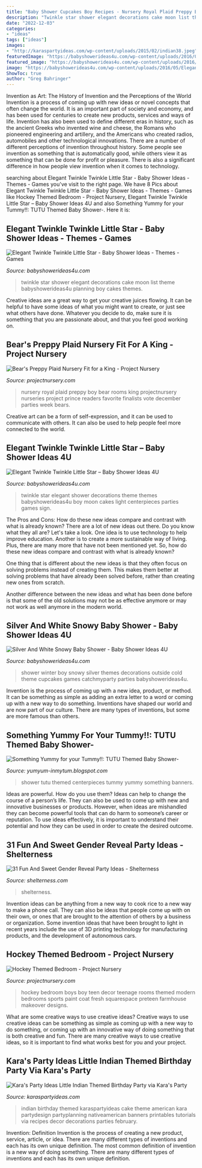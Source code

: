```yaml
---
title: "Baby Shower Cupcakes Boy Recipes - Nursery Royal Plaid Preppy Boy Bear Rooms King Projectnursery Nurseries Project Prince Readers Favorite Finalists Vote December Parties Week Bears"
description: "Twinkle star shower elegant decorations cake moon list theme babyshowerideas4u planning boy cakes themes"
date: "2022-12-03"
categories:
- "ideas"
tags: ["ideas"]
images:
- "http://karaspartyideas.com/wp-content/uploads/2015/02/indian38.jpeg"
featuredImage: "https://babyshowerideas4u.com/wp-content/uploads/2016/05/Elegant-Twinkle-Twinkle-Little-Star-Light-Up-Sign.jpg"
featured_image: "https://babyshowerideas4u.com/wp-content/uploads/2016/11/Silver-And-White-Snowy-Baby-Shower-Decor-600x604.jpg"
image: "https://babyshowerideas4u.com/wp-content/uploads/2016/05/Elegant-Twinkle-Twinkle-Little-Star-Light-Up-Sign.jpg"
ShowToc: true
author: "Greg Bahringer"
---
```



Invention as Art: The History of Invention and the Perceptions of the World
Invention is a process of coming up with new ideas or novel concepts that often change the world. It is an important part of society and economy, and has been used for centuries to create new products, services and ways of life. Invention has also been used to define different eras in history, such as the ancient Greeks who invented wine and cheese, the Romans who pioneered engineering and artillery, and the Americans who created radios, automobiles and other technological innovations.
There are a number of different perceptions of invention throughout history. Some people see invention as something that is automatically good, while others view it as something that can be done for profit or pleasure. There is also a significant difference in how people view invention when it comes to technology.

	

		
searching about Elegant Twinkle Twinkle Little Star - Baby Shower Ideas - Themes - Games you've visit to the right page. We have 8 Pics about Elegant Twinkle Twinkle Little Star - Baby Shower Ideas - Themes - Games like Hockey Themed Bedroom - Project Nursery, Elegant Twinkle Twinkle Little Star – Baby Shower Ideas 4U and also Something Yummy for your Tummy!!: TUTU Themed Baby Shower-. Here it is:
		
    
## Elegant Twinkle Twinkle Little Star - Baby Shower Ideas - Themes - Games

<img loading=lazy src="http://www.babyshowerideas4u.com/wp-content/uploads/2016/05/Elegant-Twinkle-Twinkle-Little-Star-Moon-Cake.jpg" onerror="this.onerror=null;this.src='https://tse1.mm.bing.net/th?id=OIP.FU_vH9f4WGbR6XRxj5Q1cwHaJ4&amp;pid=15.1';" alt="Elegant Twinkle Twinkle Little Star - Baby Shower Ideas - Themes - Games">

_Source: babyshowerideas4u.com_

>twinkle star shower elegant decorations cake moon list theme babyshowerideas4u planning boy cakes themes. 

	

Creative ideas are a great way to get your creative juices flowing. It can be helpful to have some ideas of what you might want to create, or just see what others have done. Whatever you decide to do, make sure it is something that you are passionate about, and that you feel good working on.

    
## Bear&#039;s Preppy Plaid Nursery Fit For A King - Project Nursery

<img loading=lazy src="https://projectnursery.com/wp-content/uploads/2014/12/TheDaniels-37.jpg" onerror="this.onerror=null;this.src='https://tse1.mm.bing.net/th?id=OIP.9P1aWyxBXskIzs48JTftiQHaE7&amp;pid=15.1';" alt="Bear&#039;s Preppy Plaid Nursery Fit for a King - Project Nursery">

_Source: projectnursery.com_

>nursery royal plaid preppy boy bear rooms king projectnursery nurseries project prince readers favorite finalists vote december parties week bears. 

	

Creative art can be a form of self-expression, and it can be used to communicate with others. It can also be used to help people feel more connected to the world.

    
## Elegant Twinkle Twinkle Little Star – Baby Shower Ideas 4U

<img loading=lazy src="https://babyshowerideas4u.com/wp-content/uploads/2016/05/Elegant-Twinkle-Twinkle-Little-Star-Light-Up-Sign.jpg" onerror="this.onerror=null;this.src='https://tse2.mm.bing.net/th?id=OIP.RD6ckJ-7T8Q_a1AO15a2QgHaHL&amp;pid=15.1';" alt="Elegant Twinkle Twinkle Little Star – Baby Shower Ideas 4U">

_Source: babyshowerideas4u.com_

>twinkle star elegant shower decorations theme themes babyshowerideas4u boy moon cakes light centerpieces parties games sign. 

	

The Pros and Cons: How do these new ideas compare and contrast with what is already known?
There are a lot of new ideas out there. Do you know what they all are? Let's take a look. 
One idea is to use technology to help improve education. Another is to create a more sustainable way of living. Plus, there are many more that have not been mentioned yet. So, how do these new ideas compare and contrast with what is already known?

One thing that is different about the new ideas is that they often focus on solving problems instead of creating them. This makes them better at solving problems that have already been solved before, rather than creating new ones from scratch. 

Another difference between the new ideas and what has been done before is that some of the old solutions may not be as effective anymore or may not work as well anymore in the modern world.

    
## Silver And White Snowy Baby Shower - Baby Shower Ideas 4U

<img loading=lazy src="https://babyshowerideas4u.com/wp-content/uploads/2016/11/Silver-And-White-Snowy-Baby-Shower-Decor-600x604.jpg" onerror="this.onerror=null;this.src='https://tse4.mm.bing.net/th?id=OIP.DzSrPESYl9D2_lGJ1rDrUQHaHd&amp;pid=15.1';" alt="Silver And White Snowy Baby Shower - Baby Shower Ideas 4U">

_Source: babyshowerideas4u.com_

>shower winter boy snowy silver themes decorations outside cold theme cupcakes games catchmyparty parties babyshowerideas4u. 

	

Invention is the process of coming up with a new idea, product, or method. It can be something as simple as adding an extra letter to a word or coming up with a new way to do something. Inventions have shaped our world and are now part of our culture. There are many types of inventions, but some are more famous than others.

    
## Something Yummy For Your Tummy!!: TUTU Themed Baby Shower-

<img loading=lazy src="https://4.bp.blogspot.com/-xV6EEAmy3Bk/U5TLhOGHo_I/AAAAAAAAV2w/0egkwhKA8Vs/s1600/DSC07894.JPG" onerror="this.onerror=null;this.src='https://tse1.mm.bing.net/th?id=OIP.6rIhKRiZJwWhLjeZjzgbLAHaLJ&amp;pid=15.1';" alt="Something Yummy for your Tummy!!: TUTU Themed Baby Shower-">

_Source: yumyum-inmytum.blogspot.com_

>shower tutu themed centerpieces tummy yummy something banners. 

	

Ideas are powerful. How do you use them?
Ideas can help to change the course of a person’s life. They can also be used to come up with new and innovative businesses or products. However, when ideas are mishandled they can become powerful tools that can do harm to someone’s career or reputation. To use ideas effectively, it is important to understand their potential and how they can be used in order to create the desired outcome.

    
## 31 Fun And Sweet Gender Reveal Party Ideas - Shelterness

<img loading=lazy src="https://i.shelterness.com/2016/10/27-pink-and-blue-gender-reveal-cake-with-an-edible-flower.jpg" onerror="this.onerror=null;this.src='https://tse2.mm.bing.net/th?id=OIP.Xy2eOP1lUAyJug2J_x9yYAHaLH&amp;pid=15.1';" alt="31 Fun And Sweet Gender Reveal Party Ideas - Shelterness">

_Source: shelterness.com_

>shelterness. 

	

Invention ideas can be anything from a new way to cook rice to a new way to make a phone call. They can also be ideas that people come up with on their own, or ones that are brought to the attention of others by a business or organization. Some invention ideas that have been brought to light in recent years include the use of 3D printing technology for manufacturing products, and the development of autonomous cars.

    
## Hockey Themed Bedroom - Project Nursery

<img loading=lazy src="https://projectnursery.com/wp-content/uploads/2020/10/HouseofHockeyRoom23.jpg" onerror="this.onerror=null;this.src='https://tse3.mm.bing.net/th?id=OIP.cUmKqFyrhy0Bn9J5KXU-UQHaJ4&amp;pid=15.1';" alt="Hockey Themed Bedroom - Project Nursery">

_Source: projectnursery.com_

>hockey bedroom boys boy teen decor teenage rooms themed modern bedrooms sports paint coat fresh squarespace preteen farmhouse makeover designs. 

	

What are some creative ways to use creative ideas?
Creative ways to use creative ideas can be something as simple as coming up with a new way to do something, or coming up with an innovative way of doing something that is both creative and fun. There are many creative ways to use creative ideas, so it is important to find what works best for you and your project.

    
## Kara&#039;s Party Ideas Little Indian Themed Birthday Party Via Kara&#039;s Party

<img loading=lazy src="http://karaspartyideas.com/wp-content/uploads/2015/02/indian38.jpeg" onerror="this.onerror=null;this.src='https://tse2.mm.bing.net/th?id=OIP.o6hySUPB0vlLPEb9r0lDeAHaLJ&amp;pid=15.1';" alt="Kara&#039;s Party Ideas Little Indian Themed Birthday Party via Kara&#039;s Party">

_Source: karaspartyideas.com_

>indian birthday themed karaspartyideas cake theme american kara partydesign partyplanning nativeamerican banners printables tutorials via recipes decor decorations parties february. 

	

Invention: Definition
Invention is the process of creating a new product, service, article, or idea. There are many different types of inventions and each has its own unique definition. The most common definition of invention is a new way of doing something. There are many different types of inventions and each has its own unique definition.

